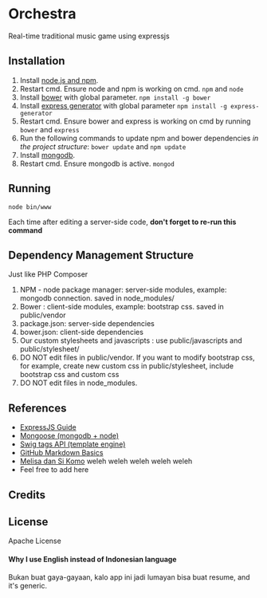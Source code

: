 # Orchestra

Real-time traditional music game using expressjs

## Installation

1. Install [node.js and npm](https://nodejs.org/).
2. Restart cmd. Ensure node and npm is working on cmd. `npm` and `node`
3. Install [bower](http://bower.io/) with global parameter. `npm install -g bower`
4. Install [express generator](http://expressjs.com) with global parameter
`npm install -g express-generator`
5. Restart cmd. Ensure bower and express is working on cmd by running
`bower` and `express`
6. Run the following commands to update npm and bower dependencies *in the project structure*:
`bower update` and 
`npm update`
7. Install [mongodb](http://mongodb.org/).
8. Restart cmd. Ensure mongodb is active.
`mongod`

## Running

```
node bin/www
```

Each time after editing a server-side code, **don't forget to re-run this command**

## Dependency Management Structure

Just like PHP Composer

1. NPM - node package manager: server-side modules, example: mongodb connection. saved in node_modules/
2. Bower : client-side modules, example: bootstrap css. saved in public/vendor
3. package.json: server-side dependencies 
4. bower.json: client-side dependencies
5. Our custom stylesheets and javascripts : use public/javascripts and public/stylesheet/
6. DO NOT edit files in public/vendor. If you want to modify bootstrap css, for example, create new custom css in public/stylesheet, include bootstrap css and custom css
7. DO NOT edit files in node_modules.

## References

- [ExpressJS Guide](http://expressjs.com/guide/routing.html)
- [Mongoose (mongodb + node)](http://mongoosejs.com/docs/guide.html)
- [Swig tags API (template engine)](http://paularmstrong.github.io/swig/docs/tags/)
- [GitHub Markdown Basics](https://help.github.com/articles/markdown-basics/)
- [Melisa dan Si Komo](https://www.youtube.com/watch?v=2i8acODLIxc) weleh weleh weleh weleh weleh
- Feel free to add here

## Credits

## License

Apache License

#### Why I use English instead of Indonesian language
Bukan buat gaya-gayaan, kalo app ini jadi lumayan bisa buat resume, and it's generic.